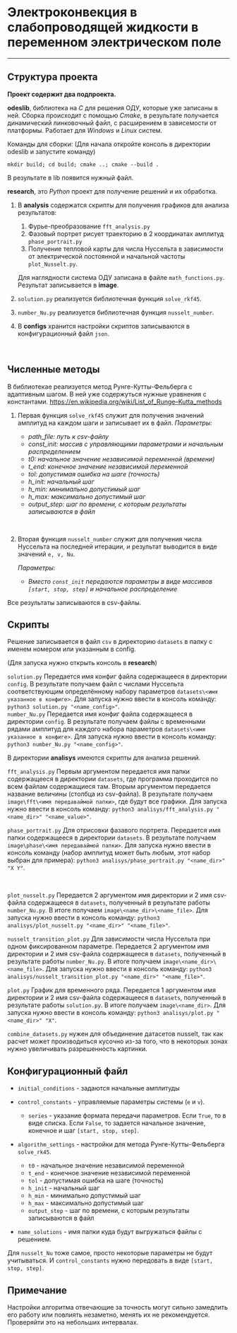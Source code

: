 # Электроконвекция в слабопроводящей жидкости в переменном электрическом поле
___

## Структура проекта

**Проект содержит два подпроекта.**

**odeslib**, библиотека на *С* для решения ОДУ, которые уже записаны в ней.
Сборка происходит с помощью *Cmake*, в результате получается динамический линковочный файл, с расширением в зависемости от платформы.
Работает для *Windows* и *Linux* систем.

Команды для сборки:
(Для начала откройте консоль в директории odeslib и запустите команду)
```
mkdir build; cd build; cmake ..; cmake --build .
```
В результате в lib появится нужный файл.

**research**, это *Python* проект для получение решений и их обработка.
1. В **analysis** содержатся скрипты для получения графиков для анализа результатов:
    1. Фурье-преобразование `fft_analysis.py`
    2. Фазовый портрет рисует траекторию в 2 координатах амплитуд `phase_portrait.py`
    2. Получение тепловой карты для числа Нуссельта в зависимости от электрической постоянной и начальной частоты `plot_Nusselt.py`.

    Для наглядности система ОДУ записана в файле `math_functions.py`.
    Результат записывается в **image**.
2. `solution.py` реализуется библиотечная функция `solve_rkf45`.
3. `number_Nu.py` реализуется библиотечная функция `nusselt_number`.
4. В **configs** хранится настройки скриптов записываются в конфигурационный файл `json`.
<br>

## Численные методы

В библиотекае реализуется метод Рунге-Кутты-Фельберга с адаптивным шагом. В ней уже содержуться нужные уравнения с константами.
https://en.wikipedia.org/wiki/List_of_Runge–Kutta_methods

1. Первая функция `solve_rkf45` служит для получения значений амплитуд на каждом шаги и записывает их в файл.
    *Параметры:*
    <em>
    - path_file: путь к csv-файлу
    - const_init: массив с управляющими параметрами и начальным распределением
    - t0: начальное значение независимой переменной (времени)
    - t_end: конечное значение независимой переменной
    - tol: допустимая ошибка на шаге (точность)
    - h_init: начальный шаг
    - h_min: минимально допустимый шаг
    - h_max: максимально допустимый шаг
    - output_step: шаг по времени, с которым результаты записываются в файл
    </em>

<br>

2. Вторая функция `nusselt_number` служит для получения числа Нуссельта на последней итерации, и результат выводится в виде значений `e, v, Nu`.

    *Параметры:*
    <em>
    - Вместо `const_init` передаются параметры в виде массивов `[start, stop, step]` и начальное распределение
    </em>

Все результаты записываются в csv-файлы.
<br>

## Скрипты

Решение записывается в файл `csv` в директорию `datasets` в папку с именем номером или указанным в config.

(Для запуска нужно открыть консоль в **research**)

`solution.py`
Передается имя конфиг файла содержащееся в директории `config`.
В результате получаем файл с числами Нуссельта соответствующим определённому набору параметров `datasets\<имя указанное в конфиге>`.
Для запуска нужно ввести в консоль команду:
`python3 solution.py "<name_config>"`.
<br>
`number_Nu.py`
Передается имя конфиг файла содержащееся в директории `config`.
В результате получаем файлы с временными рядами амплитуд для каждого набора параметров `datasets\<имя указанное в конфиге>`.
Для запуска нужно ввести в консоль команду:
`python3 number_Nu.py "<name_config>"`.
<br>

В директории **analisys** имеются скрипты для анализа решений.

`fft_analysis.py`
Первым аргументом передается имя папки содержащееся в директории `datasets`,
где программа проходится по всем файлам содержащиеся там.
Вторым аргументом передается название величины (столбца из csv-файла).
В результате получаем `image\fft\<имя передаваймой папки>`, где будут все графики.
Для запуска нужно ввести в консоль команду:
`python3 analisys/fft_analysis.py "<name_dir>" "<name_value>"`.
<br>

`phase_portrait.py`
Для отрисовки фазавого портрета.
Передается имя папки содержащееся в директории `datasets`.
В результате получаем `image\phase\<имя передаваймой папки>`.
Для запуска нужно ввести в консоль команду (набор амплитуд может быть любым, этот набор выбран для примера):
`python3 analisys/phase_portrait.py "<name_dir>" "X Y"`.

<br>

`plot_nusselt.py`
Передается 2 аргументом имя директории и 2 имя csv-файла содержащееся в `datasets`, полученный в результате работы `number_Nu.py`.
В итоге получаем `image\<name_dir>\<name_file>`.
Для запуска нужно ввести в консоль команду:
`python3 analisys/plot_nusselt.py "<name_dir>" "<name_file>"`.
<br>

`nusselt_transition_plot.py`
Для зависимости числа Нуссельта при одном фиксированном параметре.
Передается 2 аргументом имя директории и 2 имя csv-файла содержащееся в `datasets`, полученный в результате работы `number_Nu.py`.
В итоге получаем `image\<name_dir>\<name_file>`.
Для запуска нужно ввести в консоль команду:
`python3 analisys/nusselt_transition_plot.py "<name_dir>" "<name_file>"`.
<br>

`plot.py`
График для временного ряда.
Передается 1 аргументом имя директории и 2 имя csv-файла содержащееся в `datasets`, полученный в результате работы `solution.py`.
В итоге получаем `image\<name_dir>`.
Для запуска нужно ввести в консоль команду:
`python3 analisys/plot.py "<name_dir>" "X"`.
<br>

`combine_datasets.py` нужен для объединение датасетов nusselt, так как расчет может производиться кусочно из-за того, что в некоторых зонах нужно увеличивать разрешенность картинки.
<br>

## Конфигурационный файл

- `initial_conditions` - задаются начальные амплитуды
- `control_constants` - управляемые параметры системы (`e` и `v`).
    - `series` - указание формата передачи параметров. Если `True`, то в виде списка. Если `False`, то задается начальное значение, конечное и шаг `[start, stop, step]`.

- `algorithm_settings` - настройки для метода Рунге-Кутты-Фельберга `solve_rk45`.
    - `t0` - начальное значение независимой переменной
    - `t_end` - конечное значение независимой переменной
    - `tol` - допустимая ошибка на шаге (точность)
    - `h_init` - начальный шаг
    - `h_min` - минимально допустимый шаг
    - `h_max` - максимально допустимый шаг
    - `output_step` - шаг по времени, с которым результаты записываются в файл
- `name_solutions` - имя папки куда будут выгружаться файлы с решением.

Для `nusselt_Nu` тоже самое, просто некоторые параметры не будут учитываться.
И `control_constants` нужно передовать в виде `[start, stop, step]`.
<br>

## Примечание

Настройки алгоритма отвечающие за точность могут сильно замедлить его работу или повлиять незаметно, менять их не рекомендуется.
Проверяйти это на небольших интервалах.